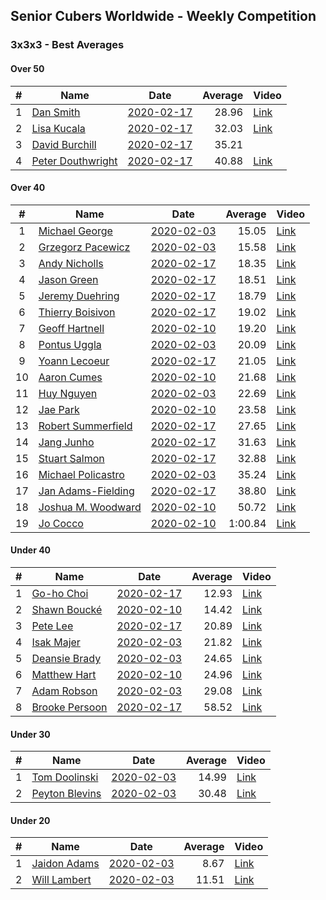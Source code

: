 ## Senior Cubers Worldwide - Weekly Competition
### 3x3x3 - Best Averages

#### Over 50

| # | Name | Date | Average | Video |
| :--: | -- | :--: | --: | -- |
| 1 |[Dan Smith](../persons/dan_smith.md) |[2020-02-17](2020-02-17.md) |28.96 | [Link](https://www.facebook.com/events/616423959107229/permalink/618093752273583/) |
| 2 |[Lisa Kucala](../persons/lisa_kucala.md) |[2020-02-17](2020-02-17.md) |32.03 | [Link](https://www.facebook.com/events/616423959107229/permalink/617792025637089/) |
| 3 |[David Burchill](../persons/david_burchill.md) |[2020-02-17](2020-02-17.md) |35.21 | |
| 4 |[Peter Douthwright](../persons/peter_douthwright.md) |[2020-02-17](2020-02-17.md) |40.88 | [Link](https://www.facebook.com/groups/1604105099735401/permalink/2143098975836008/) |

#### Over 40

| # | Name | Date | Average | Video |
| :--: | -- | :--: | --: | -- |
| 1 |[Michael George](../persons/michael_george.md) |[2020-02-03](2020-02-03.md) |15.05 | [Link](https://www.facebook.com/michael.george.545/videos/10212902094667466/) |
| 2 |[Grzegorz Pacewicz](../persons/grzegorz_pacewicz.md) |[2020-02-03](2020-02-03.md) |15.58 | [Link](https://www.facebook.com/grzegorz.pacewicz/videos/2843577535688602/) |
| 3 |[Andy Nicholls](../persons/andy_nicholls.md) |[2020-02-17](2020-02-17.md) |18.35 | [Link](https://www.facebook.com/events/616423959107229/permalink/617120695704222/) |
| 4 |[Jason Green](../persons/jason_green.md) |[2020-02-17](2020-02-17.md) |18.51 | [Link](https://www.facebook.com/events/616423959107229/permalink/621424961940462/) |
| 5 |[Jeremy Duehring](../persons/jeremy_duehring.md) |[2020-02-17](2020-02-17.md) |18.79 | [Link](https://www.facebook.com/events/616423959107229/permalink/618639688885656/) |
| 6 |[Thierry Boisivon](../persons/thierry_boisivon.md) |[2020-02-17](2020-02-17.md) |19.02 | [Link](https://www.facebook.com/events/616423959107229/permalink/621136361969322/) |
| 7 |[Geoff Hartnell](../persons/geoff_hartnell.md) |[2020-02-10](2020-02-10.md) |19.20 | [Link](https://www.facebook.com/groups/1604105099735401/permalink/2139250239554215/) |
| 8 |[Pontus Uggla](../persons/pontus_uggla.md) |[2020-02-03](2020-02-03.md) |20.09 | [Link](https://www.facebook.com/pontusuggla/videos/10156642116836576/) |
| 9 |[Yoann Lecoeur](../persons/yoann_lecoeur.md) |[2020-02-17](2020-02-17.md) |21.05 | [Link](https://www.facebook.com/events/616423959107229/permalink/616850075731284/) |
| 10 |[Aaron Cumes](../persons/aaron_cumes.md) |[2020-02-10](2020-02-10.md) |21.68 | [Link](https://www.facebook.com/groups/1604105099735401/permalink/2133654140113825/) |
| 11 |[Huy Nguyen](../persons/huy_nguyen.md) |[2020-02-03](2020-02-03.md) |22.69 | [Link](https://www.facebook.com/100000926461779/videos/3674895662551280/) |
| 12 |[Jae Park](../persons/jae_park.md) |[2020-02-10](2020-02-10.md) |23.58 | [Link](https://www.facebook.com/groups/1604105099735401/permalink/2135450339934205/) |
| 13 |[Robert Summerfield](../persons/robert_summerfield.md) |[2020-02-17](2020-02-17.md) |27.65 | [Link](https://www.facebook.com/events/616423959107229/permalink/617081895708102/) |
| 14 |[Jang Junho](../persons/jang_junho.md) |[2020-02-17](2020-02-17.md) |31.63 | [Link](https://www.facebook.com/events/616423959107229/permalink/618758058873819/) |
| 15 |[Stuart Salmon](../persons/stuart_salmon.md) |[2020-02-17](2020-02-17.md) |32.88 | [Link](https://www.facebook.com/events/616423959107229/permalink/621286958620929/) |
| 16 |[Michael Policastro](../persons/michael_policastro.md) |[2020-02-03](2020-02-03.md) |35.24 | [Link](https://www.facebook.com/100008831955388/videos/2261201300850913/) |
| 17 |[Jan Adams-Fielding](../persons/jan_adams-fielding.md) |[2020-02-17](2020-02-17.md) |38.80 | [Link](https://www.facebook.com/events/616423959107229/permalink/620581805358111/) |
| 18 |[Joshua M. Woodward](../persons/joshua_m._woodward.md) |[2020-02-10](2020-02-10.md) |50.72 | [Link](https://www.facebook.com/joshua.m.woodward.9/videos/10157593929510342/) |
| 19 |[Jo Cocco](../persons/jo_cocco.md) |[2020-02-10](2020-02-10.md) |1:00.84 | [Link](https://www.facebook.com/JoCocco/videos/10156810258257109/) |

#### Under 40

| # | Name | Date | Average | Video |
| :--: | -- | :--: | --: | -- |
| 1 |[Go-ho Choi](../persons/go-ho_choi.md) |[2020-02-17](2020-02-17.md) |12.93 | [Link](https://www.facebook.com/events/616423959107229/permalink/617133012369657/) |
| 2 |[Shawn Boucké](../persons/shawn_boucke.md) |[2020-02-10](2020-02-10.md) |14.42 | [Link](https://www.facebook.com/ShawnBoucke/videos/3054435071234922/) |
| 3 |[Pete Lee](../persons/pete_lee.md) |[2020-02-17](2020-02-17.md) |20.89 | [Link](https://www.facebook.com/events/616423959107229/permalink/619925258757099/) |
| 4 |[Isak Majer](../persons/isak_majer.md) |[2020-02-03](2020-02-03.md) |21.82 | [Link](https://www.facebook.com/isak.majer/videos/3126688177556268/) |
| 5 |[Deansie Brady](../persons/deansie_brady.md) |[2020-02-03](2020-02-03.md) |24.65 | [Link](https://www.facebook.com/Magnacube.askme/videos/1047021635647834/) |
| 6 |[Matthew Hart](../persons/matthew_hart.md) |[2020-02-10](2020-02-10.md) |24.96 | [Link](https://www.facebook.com/bazosoft/videos/10221648844229649/) |
| 7 |[Adam Robson](../persons/adam_robson.md) |[2020-02-03](2020-02-03.md) |29.08 | [Link](https://www.facebook.com/100005428097972/videos/1273943639463227/) |
| 8 |[Brooke Persoon](../persons/brooke_persoon.md) |[2020-02-17](2020-02-17.md) |58.52 | [Link](https://www.facebook.com/events/616423959107229/permalink/621392298610395/) |

#### Under 30

| # | Name | Date | Average | Video |
| :--: | -- | :--: | --: | -- |
| 1 |[Tom Doolinski](../persons/tom_doolinski.md) |[2020-02-03](2020-02-03.md) |14.99 | [Link](https://www.facebook.com/tom.dooley.35175/videos/1479385075550710/) |
| 2 |[Peyton Blevins](../persons/peyton_blevins.md) |[2020-02-03](2020-02-03.md) |30.48 | [Link](https://www.facebook.com/TheNewProcess/videos/3093917170665620/) |

#### Under 20

| # | Name | Date | Average | Video |
| :--: | -- | :--: | --: | -- |
| 1 |[Jaidon Adams](../persons/jaidon_adams.md) |[2020-02-03](2020-02-03.md) |8.67 | [Link](https://www.facebook.com/jaidon.adams.1/videos/2562434104083122/) |
| 2 |[Will Lambert](../persons/will_lambert.md) |[2020-02-03](2020-02-03.md) |11.51 | [Link](https://www.facebook.com/Willislwynlambert/videos/10221470476215884/) |

